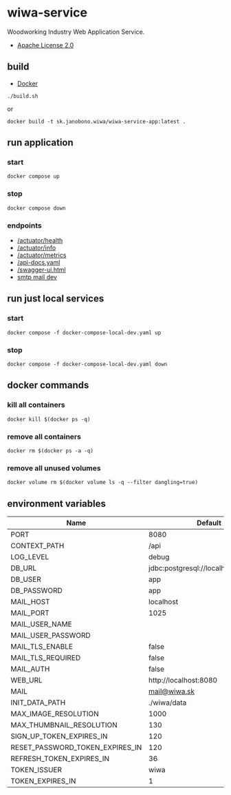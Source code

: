 # wiwa-service

Woodworking Industry Web Application Service.

- [Apache License 2.0](./LICENSE)

## build

- [Docker](https://docs.docker.com/get-docker/)

```shell
./build.sh
```

or

```shell
docker build -t sk.janobono.wiwa/wiwa-service-app:latest .
```

## run application

### start

```shell
docker compose up
```

### stop

```shell
docker compose down
```

### endpoints

- [/actuator/health](http://localhost:8080/api/actuator/health)
- [/actuator/info](http://localhost:8080/api/actuator/info)
- [/actuator/metrics](http://localhost:8080/api/actuator/metrics)
- [/api-docs.yaml](http://localhost:8080/api/api-docs.yaml)
- [/swagger-ui.html](http://localhost:8080/api/swagger-ui.html)
- [smtp mail dev](http://localhost:8081)

## run just local services

### start

```shell
docker compose -f docker-compose-local-dev.yaml up
```

### stop

```shell
docker compose -f docker-compose-local-dev.yaml down
```

## docker commands

### kill all containers

```
docker kill $(docker ps -q)
```

### remove all containers

```
docker rm $(docker ps -a -q)
```

### remove all unused volumes

```
docker volume rm $(docker volume ls -q --filter dangling=true)
```

## environment variables

| Name                            | Default                              |
|---------------------------------|--------------------------------------|
| PORT                            | 8080                                 |
| CONTEXT_PATH                    | /api                                 |
| LOG_LEVEL                       | debug                                |
| DB_URL                          | jdbc:postgresql://localhost:5432/app |
| DB_USER                         | app                                  |
| DB_PASSWORD                     | app                                  |
| MAIL_HOST                       | localhost                            |
| MAIL_PORT                       | 1025                                 |
| MAIL_USER_NAME                  |                                      |
| MAIL_USER_PASSWORD              |                                      |
| MAIL_TLS_ENABLE                 | false                                |
| MAIL_TLS_REQUIRED               | false                                |
| MAIL_AUTH                       | false                                |
| WEB_URL                         | http://localhost:8080                |
| MAIL                            | mail@wiwa.sk                         |
| INIT_DATA_PATH                  | ./wiwa/data                          |
| MAX_IMAGE_RESOLUTION            | 1000                                 |
| MAX_THUMBNAIL_RESOLUTION        | 130                                  |
| SIGN_UP_TOKEN_EXPIRES_IN        | 120                                  |
| RESET_PASSWORD_TOKEN_EXPIRES_IN | 120                                  |
| REFRESH_TOKEN_EXPIRES_IN        | 36                                   |
| TOKEN_ISSUER                    | wiwa                                 |
| TOKEN_EXPIRES_IN                | 1                                    |
